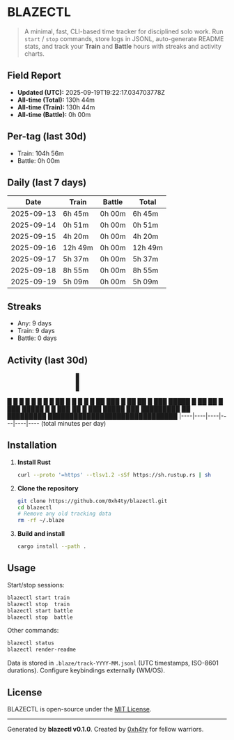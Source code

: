 # BLAZECTL

> A minimal, fast, CLI-based time tracker for disciplined solo work.
    Run `start` / `stop` commands, store logs in JSONL, auto-generate README stats,
    and track your **Train** and **Battle** hours with streaks and activity charts.

## Field Report

- **Updated (UTC):** 2025-09-19T19:22:17.034703778Z
- **All-time (Total):** 130h 44m
- **All-time (Train):** 130h 44m
- **All-time (Battle):** 0h 00m

## Per-tag (last 30d)
- Train: 104h 56m
- Battle: 0h 00m

## Daily (last 7 days)
| Date       | Train | Battle | Total |
|------------|-------|--------|-------|
| 2025-09-13 | 6h 45m | 0h 00m | 6h 45m |
| 2025-09-14 | 0h 51m | 0h 00m | 0h 51m |
| 2025-09-15 | 4h 20m | 0h 00m | 4h 20m |
| 2025-09-16 | 12h 49m | 0h 00m | 12h 49m |
| 2025-09-17 | 5h 37m | 0h 00m | 5h 37m |
| 2025-09-18 | 8h 55m | 0h 00m | 8h 55m |
| 2025-09-19 | 5h 09m | 0h 00m | 5h 09m |

## Streaks
- Any: 9 days
- Train: 9 days
- Battle: 0 days

## Activity (last 30d)
                          █   
                          █   
                          █   
 █                        █ █ 
 █                        █ █ 
 █        █           ██  █ █ 
 █   █    █           ██  ███ 
 █   ██  ██  █       ███ █████
 █   ██  ██  █       ███ █████
 █ █ ███ ██  █       ███ █████
 ███ █████████    ██ █████████
██████████████████████████████
|----|----|----|----|----|---- (total minutes per day)

## Installation
1. **Install Rust**
   ```bash
   curl --proto '=https' --tlsv1.2 -sSf https://sh.rustup.rs | sh
   ```
2. **Clone the repository**
   ```bash
   git clone https://github.com/0xh4ty/blazectl.git
   cd blazectl
   # Remove any old tracking data
   rm -rf ~/.blaze
   ```
3. **Build and install**
   ```bash
   cargo install --path .
   ```

## Usage
Start/stop sessions:
```bash
blazectl start train
blazectl stop  train
blazectl start battle
blazectl stop  battle
```
Other commands:
```bash
blazectl status
blazectl render-readme
```
Data is stored in `.blaze/track-YYYY-MM.jsonl` (UTC timestamps, ISO-8601 durations).
Configure keybindings externally (WM/OS).

## License
BLAZECTL is open-source under the [MIT License](LICENSE).

---

Generated by **blazectl v0.1.0**.
Created by [0xh4ty](https://github.com/0xh4ty) for fellow warriors.
